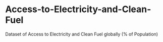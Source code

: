 # Access-to-Electricity-and-Clean-Fuel
Dataset of Access to Electricity and Clean Fuel globally (% of Population)
